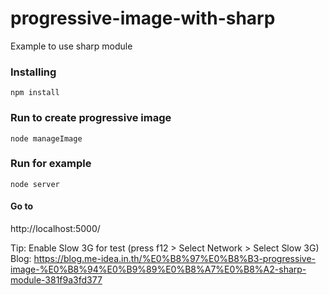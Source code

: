 # progressive-image-with-sharp
Example to use sharp module

### Installing
```
npm install
```

### Run to create progressive image
```
node manageImage
```

### Run for example
```
node server
```

#### Go to
http://localhost:5000/

Tip: Enable Slow 3G for test (press f12 > Select Network > Select Slow 3G)
Blog: https://blog.me-idea.in.th/%E0%B8%97%E0%B8%B3-progressive-image-%E0%B8%94%E0%B9%89%E0%B8%A7%E0%B8%A2-sharp-module-381f9a3fd377
